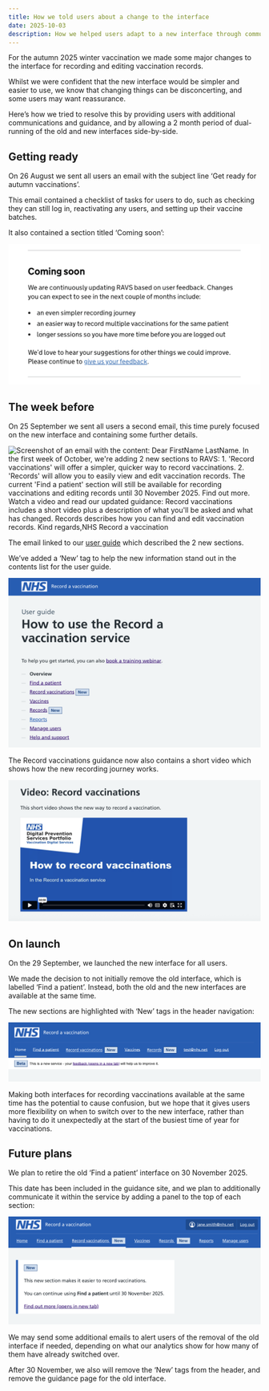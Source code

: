 ```yaml
---
title: How we told users about a change to the interface
date: 2025-10-03
description: How we helped users adapt to a new interface through communications and a 2 month period of dual-running.
---
```


For the autumn 2025 winter vaccination we made some major changes to the interface for recording and editing vaccination records.

Whilst we were confident that the new interface would be simpler and easier to use, we know that changing things can be disconcerting, and some users may want reassurance.

Here’s how we tried to resolve this by providing users with additional communications and guidance, and by allowing a 2 month period of dual-running of the old and new interfaces side-by-side.

## Getting ready

On 26 August we sent all users an email with the subject line ‘Get ready for autumn vaccinations’.

This email contained a checklist of tasks for users to do, such as checking they can still log in, reactivating any users, and setting up their vaccine batches.

It also contained a section titled ‘Coming soon’:

![Screenshot of an email with the text: ‘Coming soon. We are continuously updating RAVS based on user feedback. Changes you can expect to see in the next couple of months include: an even simpler recording journey, an easier way to record multiple vaccinations for the same patient, longer sessions so you have more time before you are logged out. We'd love to hear your suggestions for other things we could improve. Please continue to give us your feedback.](coming-soon-email-section.png)

## The week before

On 25 September we sent all users a second email, this time purely focused on the new interface and containing some further details.

![Screenshot of an email with the content: Dear FirstName LastName. In the first week of October, we're adding 2 new sections to RAVS: 1. 'Record vaccinations' will offer a simpler, quicker way to record vaccinations. 2. 'Records' will allow you to easily view and edit vaccination records. The current 'Find a patient' section will still be available for recording vaccinations and editing records until 30 November 2025. Find out more. Watch a video and read our updated guidance: Record vaccinations includes a short video plus a description of what you'll be asked and what has changed. Records describes how you can find and edit vaccination records. Kind regards,NHS Record a vaccination](new-way-to-record-vaccinations-email.png)

The email linked to our [user guide](http://guide.ravs.england.nhs.uk) which described the 2 new sections.

We’ve added a ‘New’ tag to help the new information stand out in the contents list for the user guide.

![Screenshot of a webpage with the heading ‘How to use the Record a vaccination service’ followed by a contents list in which ‘Record vaccinations’ and ‘Records’ both have a ‘New’ tag next to them.](guidance-site-contents-list.png)

The Record vaccinations guidance now also contains a short video which shows how the new recording journey works.

![Screenshot of a webpage with the subheading ‘Video: Record vaccinations’ and an embedded video](record-vaccinations-video.png)

## On launch

On the 29 September, we launched the new interface for all users.

We made the decision to not initially remove the old interface, which is labelled ‘Find a patient’. Instead, both the old and the new interfaces are available at the same time.

The new sections are highlighted with ‘New’ tags in the header navigation:

![Screenshot of a webpage with a blue header with an ‘NHS Record a vaccination’ logo and then a navbar with ‘Home’, ‘Find a patient’, ‘Record vaccinations (New)’, ‘Vaccines’, ‘Records (New)’.](dual-running-header.png)

Making both interfaces for recording vaccinations available at the same time has the potential to cause confusion, but we hope that it gives users more flexibility on when to switch over to the new interface, rather than having to do it unexpectedly at the start of the busiest time of year for vaccinations.

## Future plans

We plan to retire the old ‘Find a patient’ interface on 30 November 2025.

This date has been included in the guidance site, and we plan to additionally communicate it within the service by adding a panel to the top of each section:

![Screenshot of a webpage with a banner on it saying ‘This new section makes it easier to record vaccinations. You can continue using Find a patient until 30 November 2025. Find out more (opens in new tab).’](new-section-banner.png)

We may send some additional emails to alert users of the removal of the old interface if needed, depending on what our analytics show for how many of them have already switched over.

After 30 November, we also will remove the ‘New’ tags from the header, and remove the guidance page for the old interface.




